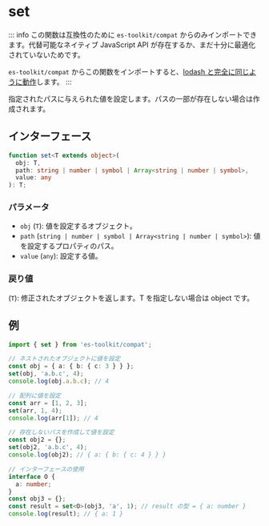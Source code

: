 # set

::: info
この関数は互換性のために `es-toolkit/compat` からのみインポートできます。代替可能なネイティブ JavaScript API が存在するか、まだ十分に最適化されていないためです。

`es-toolkit/compat` からこの関数をインポートすると、[lodash と完全に同じように動作](../../../compatibility.md)します。
:::

指定されたパスに与えられた値を設定します。パスの一部が存在しない場合は作成されます。

## インターフェース

```typescript
function set<T extends object>(
  obj: T,
  path: string | number | symbol | Array<string | number | symbol>,
  value: any
): T;
```

### パラメータ

- `obj` (`T`): 値を設定するオブジェクト。
- `path` (`string | number | symbol | Array<string | number | symbol>`): 値を設定するプロパティのパス。
- `value` (`any`): 設定する値。

### 戻り値

(`T`): 修正されたオブジェクトを返します。T を指定しない場合は object です。

## 例

```typescript
import { set } from 'es-toolkit/compat';

// ネストされたオブジェクトに値を設定
const obj = { a: { b: { c: 3 } } };
set(obj, 'a.b.c', 4);
console.log(obj.a.b.c); // 4

// 配列に値を設定
const arr = [1, 2, 3];
set(arr, 1, 4);
console.log(arr[1]); // 4

// 存在しないパスを作成して値を設定
const obj2 = {};
set(obj2, 'a.b.c', 4);
console.log(obj2); // { a: { b: { c: 4 } } }

// インターフェースの使用
interface O {
  a: number;
}
const obj3 = {};
const result = set<O>(obj3, 'a', 1); // result の型 = { a: number }
console.log(result); // { a: 1 }
```
